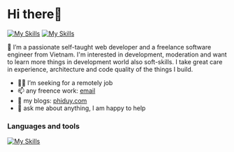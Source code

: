 # Hi there👋
[![My Skills](https://skillicons.dev/icons?i=instagram)](https://skillicons.dev) [![My Skills](https://skillicons.dev/icons?i=linkedin)](https://www.linkedin.com/in/phiduy) 

👀 I’m a passionate self-taught web developer and a freelance software engineer from Vietnam. I'm interested in development, moderation and want to learn more things in development world also soft-skills. I take great care in experience, architecture and code quality of the things I build.

- 🕵️‍♂️ I’m seeking for a remotely job
- 📫 any freence work: [email](mailto:phiduyforwork@gmail.com)
- 📰 my blogs: [phiduy.com](https://phiduy.com)
- 💬 ask me about anything, I am happy to help


### Languages and tools
[![My Skills](https://skillicons.dev/icons?i=js,html,css,ts,react,nextjs,vue,graphql,tailwind,materialui,figma,docker,azure,git)](https://skillicons.dev)



<!---
phiduy/phiduy is a ✨ special ✨ repository because its `README.md` (this file) appears on your GitHub profile.
You can click the Preview link to take a look at your changes.
--->
